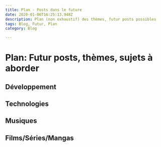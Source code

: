 ```yaml
---
title: Plan - Posts dans le future
date: 2020-01-06T16:25:13.948Z
description: Plan (non exhaustif) des thèmes, futur posts possibles
tags: Blog, Futur, Plan
category: Blog

---
```


# Plan: Futur posts, thèmes, sujets à aborder

## Développement

## Technologies

## Musiques

## Films/Séries/Mangas
